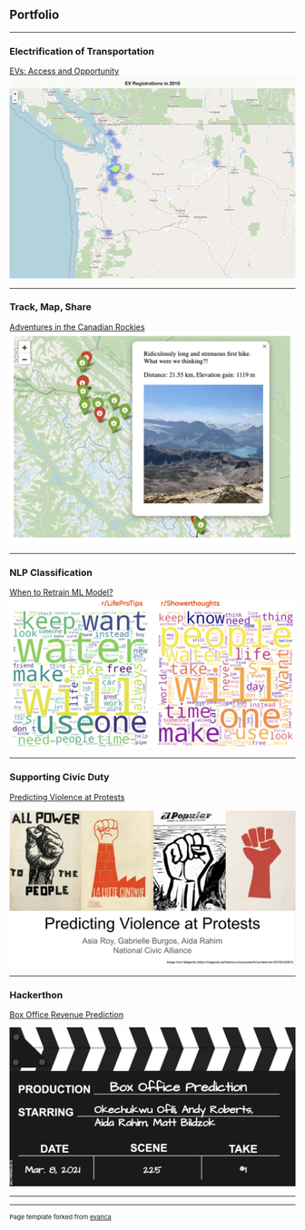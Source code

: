 ## Portfolio

---

### Electrification of Transportation

[EVs: Access and Opportunity](https://github.com/aidarahim/Electric_Vehicle_Access)
<img src="images/html_maps_regs.gif"/>

---

### Track, Map, Share

[Adventures in the Canadian Rockies](https://github.com/aidarahim/strava_rockies)
<img src="images/app_screenshot.png"/>

---

### NLP Classification 

[When to Retrain ML Model?](https://github.com/aidarahim/Classification_Model_Retraining/tree/main/Classification_Model_Retraining)
<img src="images/Word_Cloud_both_compress.png"/>

---

### Supporting Civic Duty

[Predicting Violence at Protests](https://github.com/aidarahim/Predict_Protest_Violence)

<img src="images/Protest_Art.png"/>

---

### Hackerthon

[Box Office Revenue Prediction](https://github.com/aidarahim/Hackathon_Box_Office_Revene)


<img src="images/BoxOfficePreds.png"/>

---


---
<p style="font-size:11px">Page template forked from <a href="https://github.com/evanca/quick-portfolio">evanca</a></p>
<!-- Remove above link if you don't want to attibute -->

